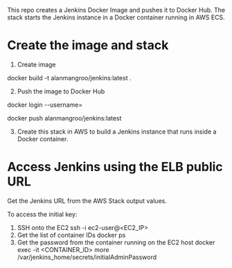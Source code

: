 
This repo creates a Jenkins Docker Image and pushes it to Docker Hub.
The stack starts the Jenkins instance in a Docker container running in AWS ECS.

# Create the image and stack
1. Create image 

docker build -t alanmangroo/jenkins:latest .

2. Push the image to Docker Hub

docker login --username=<USERNAME>
  
docker push alanmangroo/jenkins:latest

3. Create this stack in AWS to build a Jenkins instance that runs inside a Docker container.


# Access Jenkins using the ELB public URL

Get the Jenkins URL from the AWS Stack output values.

To access the initial key:
1. SSH onto the EC2 
ssh -i <keyname> ec2-user@<EC2_IP>
2. Get the list of container IDs
docker ps
3. Get the password from the container running on the EC2 host
docker exec -it <CONTAINER_ID> more /var/jenkins_home/secrets/initialAdminPassword 

